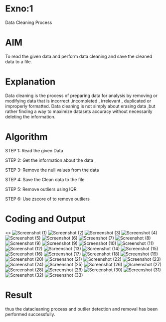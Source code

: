 # Exno:1
Data Cleaning Process

# AIM
To read the given data and perform data cleaning and save the cleaned data to a file.

# Explanation
Data cleaning is the process of preparing data for analysis by removing or modifying data that is incorrect ,incompleted , irrelevant , duplicated or improperly formatted. Data cleaning is not simply about erasing data ,but rather finding a way to maximize datasets accuracy without necessarily deleting the information.

# Algorithm
STEP 1: Read the given Data

STEP 2: Get the information about the data

STEP 3: Remove the null values from the data

STEP 4: Save the Clean data to the file

STEP 5: Remove outliers using IQR

STEP 6: Use zscore of to remove outliers

# Coding and Output
 <<include your coding and its corressponding output screen shots here>>
 ![Screenshot (1)](https://github.com/user-attachments/assets/e216a193-cd3e-41bf-a617-f1c21439e4ca)
 ![Screenshot (2)](https://github.com/user-attachments/assets/f9ca90b5-fa4e-41e9-ad12-3b1245abcb54)
![Screenshot (3)](https://github.com/user-attachments/assets/1b23cb93-9f4c-4a82-a204-9f1c80a5d798)
![Screenshot (4)](https://github.com/user-attachments/assets/ea354819-2932-48d1-8960-99f39e8467ce)
![Screenshot (5)](https://github.com/user-attachments/assets/f5e5c0e6-46e7-4439-bb6d-df9fc8c2e314)
![Screenshot (6)](https://github.com/user-attachments/assets/356c2724-fbd3-4bbf-8ea7-abf8ad96781d)
![Screenshot (7)](https://github.com/user-attachments/assets/8e9a2490-d346-4e71-bf74-bd6aab77a362)
![Screenshot (8)](https://github.com/user-attachments/assets/bc2f7a15-35f3-4e5d-a869-57e9486415d3)
![Screenshot (9)](https://github.com/user-attachments/assets/b5d624cd-21a5-4a4f-995c-74bffa7004ec)
![Screenshot (9)](https://github.com/user-attachments/assets/484c9a64-109b-4cef-b6a4-2c3d87a449ed)
![Screenshot (10)](https://github.com/user-attachments/assets/32827eb5-0fc8-44d7-8032-9883a332a4de)
![Screenshot (11)](https://github.com/user-attachments/assets/b26aacec-8bbd-478e-8cc7-ebc9f3dccefa)
![Screenshot (12)](https://github.com/user-attachments/assets/ed61b86e-8742-4310-9fa9-70fb81debca0)
![Screenshot (13)](https://github.com/user-attachments/assets/efc4ef0d-28c1-4c08-bb76-4fd9b539669f)
![Screenshot (14)](https://github.com/user-attachments/assets/42c1ba0f-b3a0-48e7-9c01-a3c72ad72190)
![Screenshot (15)](https://github.com/user-attachments/assets/3e1355a7-e19c-43e2-895b-eb7f8cafae4a)
![Screenshot (16)](https://github.com/user-attachments/assets/09908e76-22f8-49cc-ac0f-e4dc448ce315)
![Screenshot (17)](https://github.com/user-attachments/assets/32f30ce3-6418-4eec-8c16-8cdb8a2a5edf)
![Screenshot (18)](https://github.com/user-attachments/assets/87a29ce8-21e1-479d-a9dc-186b95dd3110)
![Screenshot (19)](https://github.com/user-attachments/assets/b13ed101-12b1-4de5-a441-8d8f74807b49)
![Screenshot (20)](https://github.com/user-attachments/assets/0dea4f2d-8784-4498-8ed9-6508f369cc46)
![Screenshot (21)](https://github.com/user-attachments/assets/a91117b8-72a6-4abf-b9a6-ab516e31b7a6)
![Screenshot (22)](https://github.com/user-attachments/assets/f80953a5-e3ec-498f-a58d-5630585edaf0)
![Screenshot (23)](https://github.com/user-attachments/assets/dc68991b-c0f8-4a6e-8e65-e5ad646048d7)
![Screenshot (24)](https://github.com/user-attachments/assets/cb2fa9d6-2a53-4d15-bc06-f7307c3ee5e8)
![Screenshot (25)](https://github.com/user-attachments/assets/f56292de-7a06-4119-834c-76814ca55a58)
![Screenshot (26)](https://github.com/user-attachments/assets/1a548ba6-8143-4ce5-89b1-2fc2e76bc87b)
![Screenshot (27)](https://github.com/user-attachments/assets/d8171498-dd1c-4147-b166-d82499c6df49)
![Screenshot (28)](https://github.com/user-attachments/assets/54128d5e-5726-4276-a2d5-bb9221f29ed9)
![Screenshot (29)](https://github.com/user-attachments/assets/3f76b6e7-b3f6-4fe6-9ead-e7701e7144b0)
![Screenshot (30)](https://github.com/user-attachments/assets/7dc6faec-85cf-4059-aebb-54472bb5be09)
![Screenshot (31)](https://github.com/user-attachments/assets/20dbbf26-ece9-4ced-baee-56122f28364a)
![Screenshot (32)](https://github.com/user-attachments/assets/c8d77d76-e3ff-42b5-9578-2743ab285491)
![Screenshot (33)](https://github.com/user-attachments/assets/c114f0bd-bb92-4d33-b92d-fe6a9250f8ef)


























 


# Result
thus the datacleaning process and outlier detection and removal has been performed successfully.

